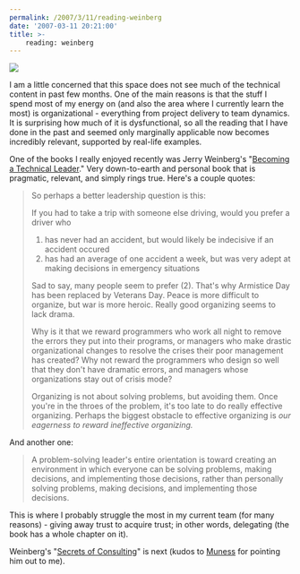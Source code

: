 ```yaml
---
permalink: /2007/3/11/reading-weinberg
date: '2007-03-11 20:21:00'
title: >-
    reading: weinberg
---
```


<img src="/assets/2007/8/27/weinberg_becoming_a_technical_leader.jpg" data-align="right" data-hspace="10pt" data-vspace="10pt" />

I am a little concerned that this space does not see much of the
technical content in past few months. One of the main reasons is that
the stuff I spend most of my energy on (and also the area where I
currently learn the most) is organizational - everything from project
delivery to team dynamics. It is surprising how much of it is
dysfunctional, so all the reading that I have done in the past and
seemed only marginally applicable now becomes incredibly relevant,
supported by real-life examples.

One of the books I really enjoyed recently was Jerry Weinberg's
"[Becoming a Technical
Leader](http://www.amazon.com/Becoming-Technical-Leader-Problem-Solving-Approach/dp/0932633021/ref=pd_bbs_sr_1/103-5214902-4276669?ie=UTF8&s=books&qid=1173652576&sr=8-1 "Becoming a Technical Leader")."
Very down-to-earth and personal book that is pragmatic, relevant, and
simply rings true. Here's a couple quotes:

> So perhaps a better leadership question is this:
>
> If you had to take a trip with someone else driving, would you prefer
> a driver who
>
> 1.  has never had an accident, but would likely be indecisive if an
>     accident occured
> 2.  has had an average of one accident a week, but was very adept at
>     making decisions in emergency situations
>
> Sad to say, many people seem to prefer (2). That's why Armistice Day
> has been replaced by Veterans Day. Peace is more difficult to
> organize, but war is more heroic. Really good organizing seems to lack
> drama.
>
> Why is it that we reward programmers who work all night to remove the
> errors they put into their programs, or managers who make drastic
> organizational changes to resolve the crises their poor management has
> created? Why not reward the programmers who design so well that they
> don't have dramatic errors, and managers whose organizations stay out
> of crisis mode?
>
> Organizing is not about solving problems, but avoiding them. Once
> you're in the throes of the problem, it's too late to do really
> effective organizing. Perhaps the biggest obstacle to effective
> organizing is *our eagerness to reward ineffective organizing.*

And another one:

> A problem-solving leader's entire orientation is toward creating an
> environment in which everyone can be solving problems, making
> decisions, and implementing those decisions, rather than personally
> solving problems, making decisions, and implementing those decisions.

This is where I probably struggle the most in my current team (for many
reasons) - giving away trust to acquire trust; in other words,
delegating (the book has a whole chapter on it).

Weinberg's "[Secrets of
Consulting](http://www.amazon.com/Secrets-Consulting-Giving-Getting-Successfully/dp/0932633013/ref=pd_bxgy_b_text_b/103-5214902-4276669?ie=UTF8&qid=1173652576&sr=8-1 "Secrets of Consulting")"
is next (kudos to [Muness](http://muness.blogspot.com/ "Muness") for
pointing him out to me).

